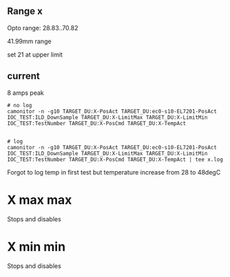 ## Range x
Opto range: 28.83..70.82

41.99mm range

set 21 at upper limit


## current
8 amps peak

```
# no log
camonitor -n -g10 TARGET_DU:X-PosAct TARGET_DU:ec0-s10-EL7201-PosAct IOC_TEST:ILD_DownSample TARGET_DU:X-LimitMax TARGET_DU:X-LimitMin IOC_TEST:TestNumber TARGET_DU:X-PosCmd TARGET_DU:X-TempAct


# log
camonitor -n -g10 TARGET_DU:X-PosAct TARGET_DU:ec0-s10-EL7201-PosAct IOC_TEST:ILD_DownSample TARGET_DU:X-LimitMax TARGET_DU:X-LimitMin IOC_TEST:TestNumber TARGET_DU:X-PosCmd TARGET_DU:X-TempAct | tee x.log

```

Forgot to log temp in first test but temperature increase from 28 to 48degC

# X max max
Stops and disables

# X min min
Stops and disables
